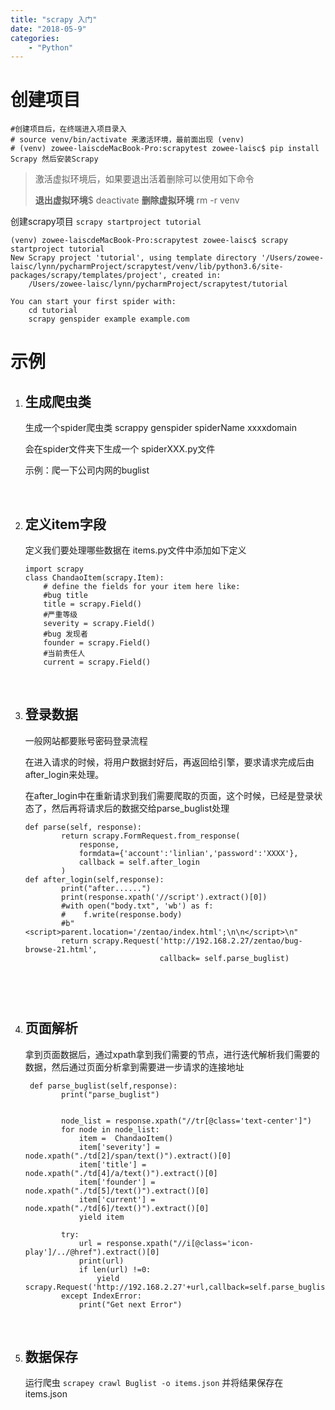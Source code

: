 ```yaml
---
title: "scrapy 入门"
date: "2018-05-9"
categories: 
    - "Python"
---
```


# 创建项目

```
#创建项目后，在终端进入项目录入
# source venv/bin/activate 来激活环境，最前面出现 (venv)
# (venv) zowee-laiscdeMacBook-Pro:scrapytest zowee-laisc$ pip install Scrapy 然后安装Scrapy
```

> 激活虚拟环境后，如果要退出活着删除可以使用如下命令
>
> **退出虚拟环境**$
>     deactivate
> **删除虚拟环境**
>     rm -r venv

创建scrapy项目 `scrapy startproject tutorial`

```
(venv) zowee-laiscdeMacBook-Pro:scrapytest zowee-laisc$ scrapy startproject tutorial
New Scrapy project 'tutorial', using template directory '/Users/zowee-laisc/lynn/pycharmProject/scrapytest/venv/lib/python3.6/site-packages/scrapy/templates/project', created in:
    /Users/zowee-laisc/lynn/pycharmProject/scrapytest/tutorial

You can start your first spider with:
    cd tutorial
    scrapy genspider example example.com
```

# 示例

1. ## 生成爬虫类

   生成一个spider爬虫类 scrappy genspider spiderName xxxxdomain

   会在spider文件夹下生成一个 spiderXXX.py文件

   示例：爬一下公司内网的buglist

   ​

2. ## 定义item字段

   定义我们要处理哪些数据在 items.py文件中添加如下定义

   ```
   import scrapy
   class ChandaoItem(scrapy.Item):
       # define the fields for your item here like:
       #bug title
       title = scrapy.Field()
       #严重等级
       severity = scrapy.Field()
       #bug 发现者
       founder = scrapy.Field()
       #当前责任人
       current = scrapy.Field()
   ```

   ​

3. ## 登录数据

   一般网站都要账号密码登录流程

   在进入请求的时候，将用户数据封好后，再返回给引擎，要求请求完成后由after_login来处理。

   在after_login中在重新请求到我们需要爬取的页面，这个时候，已经是登录状态了，然后再将请求后的数据交给parse_buglist处理

   ```
   def parse(self, response):
           return scrapy.FormRequest.from_response(
               response,
               formdata={'account':'linlian','password':'XXXX'},
               callback = self.after_login
           )
   def after_login(self,response):
           print("after......")
           print(response.xpath('//script').extract()[0])
           #with open("body.txt", 'wb') as f:
           #    f.write(response.body)
           #b"<script>parent.location='/zentao/index.html';\n\n</script>\n"
           return scrapy.Request('http://192.168.2.27/zentao/bug-browse-21.html',
                                 callback= self.parse_buglist)
                                 
                                 
   ```

   ​

4. ## 页面解析

   拿到页面数据后，通过xpath拿到我们需要的节点，进行迭代解析我们需要的数据，然后通过页面分析拿到需要进一步请求的连接地址

   ```
    def parse_buglist(self,response):
           print("parse_buglist")


           node_list = response.xpath("//tr[@class='text-center']")
           for node in node_list:
               item =  ChandaoItem()
               item['severity'] = node.xpath("./td[2]/span/text()").extract()[0]
               item['title'] = node.xpath("./td[4]/a/text()").extract()[0]
               item['founder'] = node.xpath("./td[5]/text()").extract()[0]
               item['current'] = node.xpath("./td[6]/text()").extract()[0]
               yield item

           try:
               url = response.xpath("//i[@class='icon-play']/../@href").extract()[0]
               print(url)
               if len(url) !=0:
                   yield      scrapy.Request('http://192.168.2.27'+url,callback=self.parse_buglist)
           except IndexError:
               print("Get next Error")
   ```

   ​

5. ## 数据保存

   运行爬虫 `scrapey crawl Buglist -o items.json` 并将结果保存在 items.json





